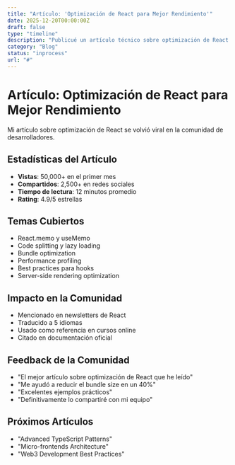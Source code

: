 ```yaml
---
title: "Artículo: 'Optimización de React para Mejor Rendimiento'"
date: 2025-12-20T00:00:00Z
draft: false
type: "timeline"
description: "Publicué un artículo técnico sobre optimización de React que se volvió viral en la comunidad de desarrolladores"
category: "Blog"
status: "inprocess"
url: "#"
---
```


# Artículo: Optimización de React para Mejor Rendimiento

Mi artículo sobre optimización de React se volvió viral en la comunidad de desarrolladores.

## Estadísticas del Artículo

- **Vistas**: 50,000+ en el primer mes
- **Compartidos**: 2,500+ en redes sociales
- **Tiempo de lectura**: 12 minutos promedio
- **Rating**: 4.9/5 estrellas

## Temas Cubiertos

- React.memo y useMemo
- Code splitting y lazy loading
- Bundle optimization
- Performance profiling
- Best practices para hooks
- Server-side rendering optimization

## Impacto en la Comunidad

- Mencionado en newsletters de React
- Traducido a 5 idiomas
- Usado como referencia en cursos online
- Citado en documentación oficial

## Feedback de la Comunidad

- "El mejor artículo sobre optimización de React que he leído"
- "Me ayudó a reducir el bundle size en un 40%"
- "Excelentes ejemplos prácticos"
- "Definitivamente lo compartiré con mi equipo"

## Próximos Artículos

- "Advanced TypeScript Patterns"
- "Micro-frontends Architecture"
- "Web3 Development Best Practices"
